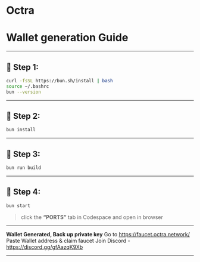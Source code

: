 # Octra

# Wallet generation Guide

---

## 🔹 Step 1:

```bash
curl -fsSL https://bun.sh/install | bash
source ~/.bashrc
bun --version
````

---

## 🔹 Step 2:

```bash
bun install
```

---

## 🔹 Step 3:

```bash
bun run build
```

---

## 🔹 Step 4:

```bash
bun start
```

> click the **“PORTS”** tab in Codespace and open in browser

---

**Wallet Generated, Back up private key**
Go to https://faucet.octra.network/
Paste Wallet address & claim faucet
Join Discord - https://discord.gg/gfAazqK9Xb

---
